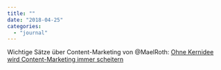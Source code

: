 ```yaml
---
title: ""
date: "2018-04-25"
categories: 
  - "journal"
---
```


Wichtige Sätze über Content-Marketing von @MaelRoth: [Ohne Kernidee wird Content-Marketing immer scheitern](https://www.airmotion-media.de/ohne-kernidee-wird-content-marketing-immer-scheitern/)
